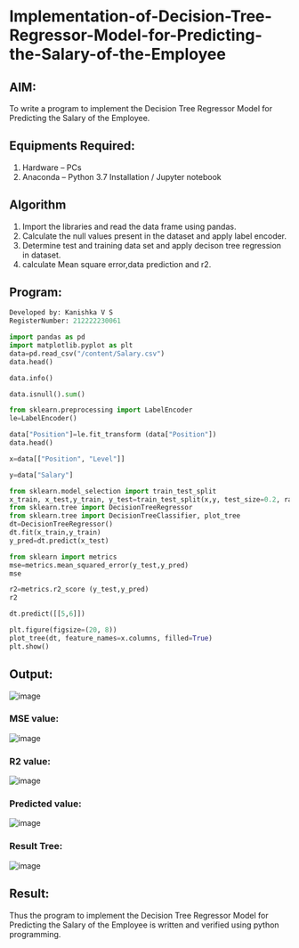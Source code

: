 # Implementation-of-Decision-Tree-Regressor-Model-for-Predicting-the-Salary-of-the-Employee

## AIM:
To write a program to implement the Decision Tree Regressor Model for Predicting the Salary of the Employee.

## Equipments Required:
1. Hardware – PCs
2. Anaconda – Python 3.7 Installation / Jupyter notebook

## Algorithm
1. Import the libraries and read the data frame using pandas.
2. Calculate the null values present in the dataset and apply label encoder.
3. Determine test and training data set and apply decison tree regression in dataset.
4. calculate Mean square error,data prediction and r2.

## Program:
```py
Developed by: Kanishka V S
RegisterNumber: 212222230061
```
```py
import pandas as pd
import matplotlib.pyplot as plt
data=pd.read_csv("/content/Salary.csv")
data.head()

data.info()

data.isnull().sum()

from sklearn.preprocessing import LabelEncoder
le=LabelEncoder()

data["Position"]=le.fit_transform (data["Position"])
data.head()

x=data[["Position", "Level"]]

y=data["Salary"]

from sklearn.model_selection import train_test_split
x_train, x_test,y_train, y_test=train_test_split(x,y, test_size=0.2, random_state=2)
from sklearn.tree import DecisionTreeRegressor
from sklearn.tree import DecisionTreeClassifier, plot_tree
dt=DecisionTreeRegressor()
dt.fit(x_train,y_train)
y_pred=dt.predict(x_test)

from sklearn import metrics
mse=metrics.mean_squared_error(y_test,y_pred)
mse

r2=metrics.r2_score (y_test,y_pred)
r2

dt.predict([[5,6]])

plt.figure(figsize=(20, 8))
plot_tree(dt, feature_names=x.columns, filled=True)
plt.show()

```
## Output:
![image](https://github.com/kanishka2305/Implementation-of-Decision-Tree-Regressor-Model-for-Predicting-the-Salary-of-the-Employee/assets/113497357/3d43951f-b697-4240-9da9-a5c1d9ff87e1)

### MSE value:
![image](https://github.com/kanishka2305/Implementation-of-Decision-Tree-Regressor-Model-for-Predicting-the-Salary-of-the-Employee/assets/113497357/2a58bbd9-09f3-4f36-9fb4-a5b1dad57c40)

### R2 value:
![image](https://github.com/kanishka2305/Implementation-of-Decision-Tree-Regressor-Model-for-Predicting-the-Salary-of-the-Employee/assets/113497357/720a33c9-08f2-47cb-8e55-2285af1fae3a)

### Predicted value:
![image](https://github.com/kanishka2305/Implementation-of-Decision-Tree-Regressor-Model-for-Predicting-the-Salary-of-the-Employee/assets/113497357/9fef1550-01ff-41f1-9b3d-cb0aca44be23)

### Result Tree:
![image](https://github.com/kanishka2305/Implementation-of-Decision-Tree-Regressor-Model-for-Predicting-the-Salary-of-the-Employee/assets/113497357/cf30c1b7-44f8-44ba-99a1-e87619af29fd)


## Result:
Thus the program to implement the Decision Tree Regressor Model for Predicting the Salary of the Employee is written and verified using python programming.
